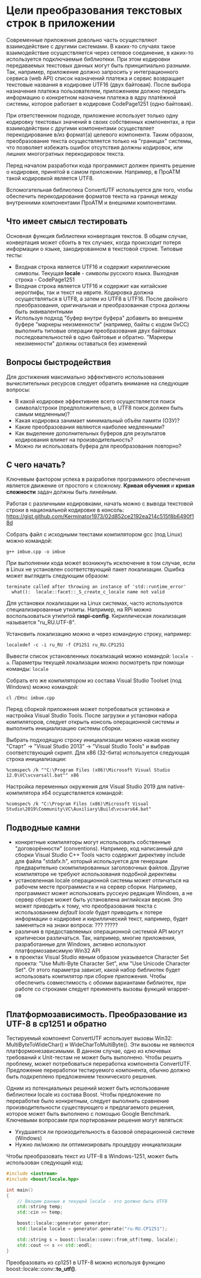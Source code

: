 # Цели преобразования текстовых строк в приложении

Современные приложения довольно часть осуществляют взаимодействие с другими системами. В каких-то случаях такое взаимодействие осуществляется через сетевое соединение, в каких-то используется подключаемые библиотеки. При этом кодировки передаваемых текстовых данных могут быть принципиально разными. Так, например, приложение должно запросить у интеграционного сервиса (web API) список назначений платежа и сервис возвращает текстовые названия в кодировке UTF16 (двух байтовая). После выбора назначения платежа пользователем, приложением должно передать информацию о конкретном назначени платежа в ядру платёжной системы, которое работает в кодировке CodePage1251 (одно байтовая).

При ответственном подходе, приложение использует только одну кодировку текстовых значений в своих собственных компонентах, а при взаимодействии с другими компонентами осуществляет перекодирование в/из формат(а) целевого компонента. Таким образом, преобразование текста осуществляется только на "границах" системы, что позволяет избежать ошибок отсутствия должны кодировок, или лишних многогратных перекодировок текста.

Перед началом разработки кода программист должен принять решение о кодировке, принятой в самом приложении. Например, в ПроАТМ такой кодировкой является UTF8.

Вспомогательная библиотека ConvertUTF используется для того, чтобы обеспечить перекодирование форматов текста на границе между внутренними компонентами ПроАТМ и внешними компонентами.

## Что имеет смысл тестировать

Основная функция библиотеки конвертация текстов. В общем случае, конвертация может сбоить в тех случаех, когда происходит потеря информации о языке, закодированном в текстовой строке. Типовые тесты:

- Входная строка является UTF16 и содержит кириллические символы. Текущая **locale** - символы русского языка. Выходная строка - CodePage1251
- Входная строка является UTF16 и содержит как китайские иероглифы, так и текст на иврите. Кодировка должна осуществляться в UTF8, а затем из UTF8 в UTF16. После двойного преобразования, оригинальная и преобразованная строка должны быть эквивалентными
- Используя подход "буфер внутри буфера" добавить во внешнем буфере "маркеры неизменности" (например, байты с кодом 0xCC) выполнить типовые операции преобразования двух байтовых последовательностей в одно байтовые и обратно. "Маркеры неизменности" должны оставаться без изменений

## Вопросы быстродействия

Для достижения максимально эффективного использования вычислительных ресурсов следует обратить внимание на следующие вопросы:

- В какой кодировке эффективнее всего осуществляется поиск символа/строки (предположительно, в UTF8 поиск должен быть самым медленным)?
- Какая кодировка занимает минимальный объём памяти (ОЗУ)?
- Какие преобразования являются наиболее медленными?
- Как выделение дополнительных буферов для результатов кодирования влияет на производительность?
- Можно ли использовать буфера для преобразования повторно?

## С чего начать?

Ключевым фактором успеха в разработке программного обеспечения является движение от простого к сложному. **Кривая обучения** и **кривая сложности** задач должны быть линейным.

Работая с различными кодировками, начать можно с вывода текстовой строки в национальной кодировке в консоль: https://gist.github.com/Kerminator1973/02d852ce2192ea214c515f8b6490f18d

Собрать файл с исходными текстами компилятором gcc (под Linux) можно командой:

```
g++ imbue.cpp -o imbue
```

При выполнении кода может возникнуть исключение в том случае, если в Linux не установлен соответствующий пакет локализации. Ошибка может выглядеть следующим образом:

```
terminate called after throwing an instance of 'std::runtime_error'
  what():  locale::facet::_S_create_c_locale name not valid
```

Для установки локализации на Linux системах, часто используются специализированные утилиты. Например, на RPi можно воспользоваться утилитой **raspi-config**. Кириллическая локализация называется "ru_RU.UTF-8".

Установить локализацию можно и через командную строку, например:

```
localedef -c -i ru_RU -f CP1251 ru_RU.CP1251
```

Вывести список установленных локализаций можно командой: `locale -a`. Параметры текущей локализации можно посмотреть при помощи команды: `locale`

Собрать его же компилятором из состава Visual Studio Toolset (под Windows) можно командой:

```
cl /EHsc imbue.cpp
```

Перед сборкой приложения может потребоваться установка и настройка Visual Studio Tools. После загрузки и установки набора компиляторов, следует открыть консоль операционной системы и выполнить инициализацию системы сборки. 

Выбрать подходящую строку инициализации можно нажав кнопку "Старт" -> "Visual Studio 2013" -> "Visual Studio Tools" и выбрав соответствующий скрипт. Для x86 (32-бита) используется следующая строка инициализации:

```
%comspec% /k ""C:\Program Files (x86)\Microsoft Visual Studio 12.0\VC\vcvarsall.bat"" x86
```

Настройка переменных окружения для Visual Studio 2019 для native-компилятора x64 осуществляется командой:

```
%comspec% /k "C:\Program Files (x86)\Microsoft Visual Studio\2019\Community\VC\Auxiliary\Build\vcvars64.bat"
```

## Подводные камни

- конкретные компиляторы могут использовать собственные "договорённости" (conventions). Например, код написанный для сборки Visual Studio C++ Tools часто содержит директиву include для файла "stdafx.h", который используется для генерации предварительно скомпилированных заголовочных файлов. Другие компиляторе не требуют использования подобной директивы
- установленная locale операционной системы может отличаться на рабочем месте программиста и на сервер сборки. Например, программист может использовать русскую редакция Windows, а не сервер сборке может быть установлена английская версия. Это может приводить к тому, что преобразования текста с использованием _default locale_ будет приводить к потере информации о кодировке и кириллический текст, например, будет заменяться на знаки вопроса: ??? ?????
- различия в предоставляемых операционной системой API могут критически различаться. Так, например, многие приложения, разработанные для Windows, активно используют платформозависимую Win32 API
- в проектах Visual Studio явным образом указывается Character Set проекта: "Use Multi-Byte Character Set", или "Use Unicode Character Set". От этого параметра зависит, какой набор библиотек будет использовать компилятор при сборке приложения. Чтобы обеспечить совместимость с обоими вариантами библиотек, при работе со строками следует преименять вызовы функций wrapper-ов

## Платформозависимость. Преобразование из UTF-8 в cp1251 и обратно

Тестируемый компонент ConvertUTF использует вызовы Win32: MultiByteToWideChar() и WideCharToMultiByte(). Эти вызовы не являются платформонезависимыми. В данном случае, одно из ключевых требований к Unit-тестам не может быть выполнено. Чтобы решить проблему, может потребоваться переработка компонента ConvertUTF. Предложение переработки тестируемого компонента, обычно должно быть подкреплено предложением технического решения.

Одним из потенциальных решений может быть использование библиотеки locale из состава Boost. Чтобы предложение по переработке было конкретным, следует выполнить сравнение производительности существующего и предлагаемого решения, которое может быть выполнено с помощью Google Benchmark. Ключевыми вопросами при портировании решения могут являться:

- Ухудшается ли произодительность в базовой операционной системе (Windows)
- Нужно ли/можно ли оптимизировать процедуру инициализации

Чтобы преобразовать текст из UTF-8 в Windows-1251, может быть использован следующий код:

```cpp
#include <iostream>
#include <boost/locale.hpp>

int main()
{
    // Вводим данные в текущей locale - это должно быть UTF8
    std::string temp;
    std::cin >> temp;

    boost::locale::generator generator;
    std::locale locale = generator.generate("ru-RU.CP1251");

    std::string s = boost::locale::conv::from_utf(temp, locale);
    std::cout << s << std::endl;
}
```

Преобразовать из cp1251 в UTF-8 можно используя функцию boost::locale::conv::**to_utf()**.
